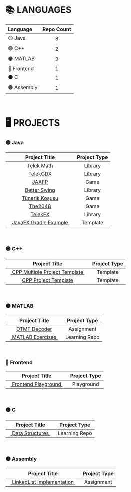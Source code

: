 

# 📚 LANGUAGES

|    Language         |   Repo Count   |
|    :------          |   :--------------:   |
|     🟡 Java        |          8           |
|     🟣 C++         |          2           |
|     🟠 MATLAB      |          2           |
|     🔴 Frontend    |          1           |
|     ⚫ C           |          1           |
|     🟤 Assembly    |          1           |

<br>


# 🖥 PROJECTS

### 🟡 Java

|                                          Project Title                                          |     Project Type     |
|   :-----------------------------------------------------------------------------------------:   |   :--------------:   |
|   <a href="https://github.com/oziris78/telek-math"> Telek Math </a>                             |       Library        |
|   <a href="https://github.com/oziris78/telek-gdx"> TelekGDX </a>                                |       Library        |
|   <a href="https://github.com/oziris78/jaafp"> JAAFP </a>                                       |        Game          |
|   <a href="https://github.com/oziris78/better-swing"> Better Swing </a>                         |       Library        |
|   <a href="https://github.com/oziris78/tunerik_kosusu"> Tünerik Koşusu </a>                     |        Game          |
|   <a href="https://github.com/oziris78/the2048"> The2048 </a>                                   |        Game          |
|   <a href="https://github.com/oziris78/telek-fx"> TelekFX </a>                                  |       Library        |
|   &nbsp;&nbsp;<a href="https://github.com/oziris78/javafx_gradle_example"> JavaFX Gradle Example </a>&nbsp;&nbsp;       |       Template       |

<br>



### 🟣 C++

|                                                 Project Title                                                 |     Project Type     |
|   :-------------------------------------------------------------------------------------------------------:   |   :--------------:   |
|   &nbsp;&nbsp;<a href="https://github.com/oziris78/cpp-multiple-project-template"> CPP Multiple Project Template </a>&nbsp;&nbsp;     |      Template        |
|   <a href="https://github.com/oziris78/cpp-project-template"> CPP Project Template </a>                       |      Template        |

<br>



### 🟠 MATLAB

|                                          Project Title                                          |     Project Type     |
|   :-----------------------------------------------------------------------------------------:   |   :--------------:   |
|   <a href="https://github.com/oziris78/dtmf_decoder"> DTMF Decoder </a>                         |       Assignment     |
|   &nbsp;&nbsp;<a href="https://github.com/oziris78/matlab_exercises"> MATLAB Exercises </a>&nbsp;&nbsp;                 |    Learning Repo     |

<br>



### 🔴 Frontend

|                                          Project Title                                          |     Project Type     |
|   :-----------------------------------------------------------------------------------------:   |   :--------------:   |
|   &nbsp;&nbsp;<a href="https://github.com/oziris78/frontend_playground"> Frontend Playground </a>&nbsp;&nbsp;           |      Playground      |

<br>



### ⚫ C

|                                          Project Title                                          |     Project Type     |
|   :-----------------------------------------------------------------------------------------:   |   :--------------:   |
|   &nbsp;&nbsp;<a href="https://github.com/oziris78/data_structures_in_c"> Data Structures </a>&nbsp;&nbsp;              |       Learning Repo        |

<br>



### 🟤 Assembly

|                                                 Project Title                                                 |      Project Type      |
|   :-------------------------------------------------------------------------------------------------------:   |    :--------------:    |
|   &nbsp;&nbsp;<a href="https://github.com/oziris78/assembly_linkedlist_implementation"> LinkedList Implementation </a>&nbsp;&nbsp;    |       Assignment       |




